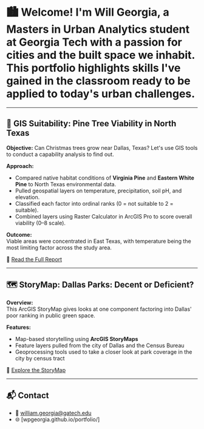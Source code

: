 
# 🏙️ Welcome! I'm Will Georgia, a Masters in Urban Analytics student at Georgia Tech with a passion for cities and the built space we inhabit. This portfolio highlights skills I've gained in the classroom ready to be applied to today's urban challenges.

---

## 🌲 GIS Suitability: Pine Tree Viability in North Texas

**Objective:** Can Christmas trees grow near Dallas, Texas? Let's use GIS tools to conduct a capability analysis to find out.

**Approach:**
- Compared native habitat conditions of **Virginia Pine** and **Eastern White Pine** to North Texas environmental data.
- Pulled geospatial layers on temperature, precipitation, soil pH, and elevation.
- Classified each factor into ordinal ranks (0 = not suitable to 2 = suitable).
- Combined layers using Raster Calculator in ArcGIS Pro to score overall viability (0–8 scale).

**Outcome:**  
Viable areas were concentrated in East Texas, with temperature being the most limiting factor across the study area.

📄 [Read the Full Report](./projects/pine_trees_viability/README.md)

---

## 🗺️ StoryMap: Dallas Parks: Decent or Deficient?

**Overview:**  
This ArcGIS StoryMap gives looks at one component factoring into Dallas' poor ranking in public green space.

**Features:**
- Map-based storytelling using **ArcGIS StoryMaps**
- Feature layers pulled from the city of Dallas and the Census Bureau
- Geoprocessing tools used to take a closer look at park coverage in the city by census tract

🔗 [Explore the StoryMap](https://arcg.is/1aO1Cv1)

---

## 📬 Contact

- 📧 william.georgia@gatech.edu
- 🌐 [wpgeorgia.github.io/portfolio/]
